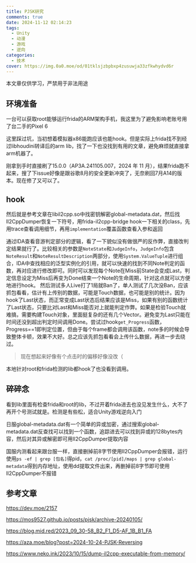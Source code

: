```yaml
---
title: PJSK研究
comments: true
date: 2024-11-12 02:14:23
tags:
  - Unity
  - 动漫
  - 游戏
  - 逆向
categories:
  - 技术
cover: https://img.0a0.moe/od/01tklsjzbpbxp4zusuwja33zfkwhydvd6r
---
```



本文章仅供学习，严禁用于非法用途

## 环境准备

一台可以获取root能够运行frida的ARM架构手机，我这里为了避免影响老账号用了台二手的Pixel 6

这里踩过坑，当初想着模拟器x86能跑应该也能hook。但是实际上frida找不到经过libhoudini转译后的arm lib，找了一下也没找到有用的文章，避免麻烦就直接拿arm机器了。

刚拿到手时直接刷了15.0.0（AP3A.241105.007，2024 年 11 月），结果frida跑不起来，搜了下issue好像是跟谷歌8月的安全更新冲突了，无奈刷回7月A14的版本。现在修了又可以了。

## hook

然后就是参考文章在libil2cpp.so中找密钥解密global-metadata.dat，然后找Il2CppDumper恢复一下符号，用frida-il2cpp-bridge hook一下相关的class，先用trace查看调用细节，再用`implementation`覆盖函数查看入参和返回

通过IDA查看音游判定部分的逻辑，看了一下貌似没有做很严的反作弊，直接改判定结果就行了。比较相关的参数是`NoteState`和`JudgeInfo`，`JudgeInfo`包含`NoteResult`和`NoteResultDescription`两部分，使用`System.ValueTuple`进行组合，IDA中查找相应的泛型实例化的引用，就可以快速的找到不同Note判定的函数，再对应进行修改即可。同时可以发现每个Note在Miss前State会变成Last，判定信息设定为Miss后再变为Done结束一个Note的生命周期，针对这点就可以方便地进行hook。
然后测试多人Live打了1局就Ban了，单人测试了几次没Ban，应该抓包看看，估计有上传别的数据，可能是Touch数据，也可能是别的统计。因为hook了Last状态，而正常变成Last状态后结果应该是Miss，如果有别的函数统计了Last状态，只要比对Last和Miss能否对上就能判定作弊。如果是检验Touch就难搞，需要构建Touch对象，里面挺复杂的还有几个Vector。避免变为Last只能在时间还没到超出判定时间调用Done。尝试过hook`get_Progress`函数，Progress==1即判定位置，但由于每个frame都会调用该函数，note多的时候会导致整体卡顿，效果不大好。总之应该先抓包看看会上传什么数据，再进一步去绕过。

> 现在想起来好像有个点击时的偏移好像没改（

本地针对root和frida检测的lib都hook了也没看到调用。

## 碎碎念

看到lib里面有检查frida和root的lib，不过开着frida进去也没见发生什么，大不了再开个号测试就是。检测是有些松，适合Unity游戏逆向入门

日服global-metadata.dat有一个简单的异或加密，通过搜索global-metadata.dat反查找可以找到一个函数，追踪进去可以找到异或的128bytes内容，然后对其异或解密即可用Il2CppDumper提取内容

国服内测看起来跟台服一样，直接删掉前8字节使用Il2CppDumper会报错，运行使用`ps -ef | grep [包名]`得pid，`cat /proc/[pid]/maps | grep global-metadata`得到内存地址，使用dd提取文件出来，再删掉前8字节即可使用Il2CppDumper不报错

## 参考文章

https://dev.moe/2157

https://mos9527.github.io/posts/pjsk/archive-20240105/

https://blog.mid.red/2023_09_30-58_B2_F1_D5-AF_1B_B1_FA

https://aza.moe/blog?post=2024-10-24-PJSK-Reversing

https://www.neko.ink/2023/10/15/dump-il2cpp-executable-from-memory/
